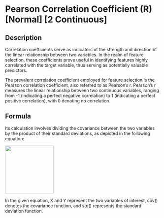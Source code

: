# Pearson Correlation Coefficient (R) [Normal] [2 Continuous]

## Description

Correlation coefficients serve as indicators of the strength and direction of the linear relationship between two variables. In the realm of feature selection, these coefficients prove useful in identifying features highly correlated with the target variable, thus serving as potentially valuable predictors.

The prevalent correlation coefficient employed for feature selection is the Pearson correlation coefficient, also referred to as Pearson’s r. Pearson’s r measures the linear relationship between two continuous variables, ranging from -1 (indicating a perfect negative correlation) to 1 (indicating a perfect positive correlation), with 0 denoting no correlation.

## Formula

Its calculation involves dividing the covariance between the two variables by the product of their standard deviations, as depicted in the following equation:

<img src="image1.png" style="width:1.63021in" />

In the given equation, X and Y represent the two variables of interest, cov() denotes the covariance function, and std() represents the standard deviation function.
